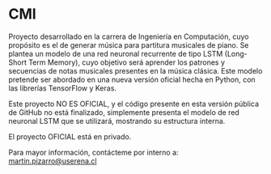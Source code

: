 # CMI

Proyecto desarrollado en la carrera de Ingeniería en Computación, cuyo propósito es el de generar música para partitura musicales de piano.
Se plantea un modelo de una red neuronal recurrente de tipo LSTM (Long-Short Term Memory), cuyo objetivo será aprender los patrones y secuencias de notas musicales presentes en la música clásica.
Este modelo pretende ser abordado en una nueva versión oficial hecha en Python, con las librerías TensorFlow y Keras.

Este proyecto NO ES OFICIAL, y el código presente en esta versión pública de GitHub no está finalizado, simplemente presenta el modelo de red neuronal LSTM que se utilizará, mostrando su estructura interna.

El proyecto OFICIAL está en privado.

Para mayor información, contácteme por interno a: martin.pizarro@userena.cl
